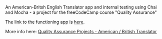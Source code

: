 An American-Britsh English Translator app and internal testing using Chai and Mocha - a project for the freeCodeCamp course "Quality Assurance"

The link to the functioning app is [here](https://fcc-qa-american-british-transl.herokuapp.com/).

More info here: [Quality Assurance Projects - American / British Translator](https://www.freecodecamp.org/learn/quality-assurance/quality-assurance-projects/american-british-translator)

